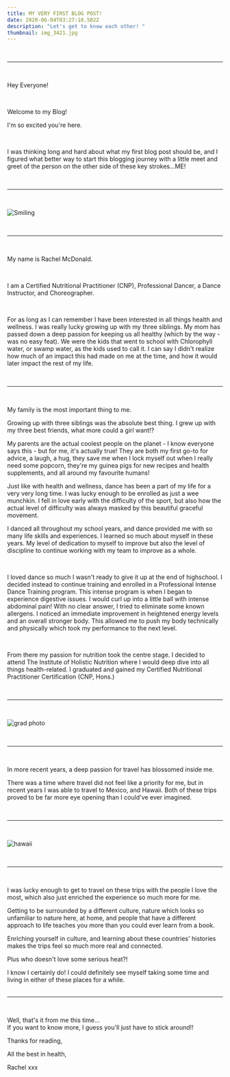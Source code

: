 ```yaml
---
title: MY VERY FIRST BLOG POST!
date: 2020-06-04T03:27:18.502Z
description: "Let's get to know each other! "
thumbnail: img_3421.jpg
---
```

<br>

---

<br>

Hey Everyone! 

<br>

Welcome to my Blog! 

I'm so excited you're here.  

<br>

I was thinking long and hard about what my first blog post should be, and I figured what better way to start this blogging journey with a little meet and greet of the person on the other side of these key strokes...ME! 

<br>

- - -

<br>

![](img_3961.jpg "Smiling")

<br>

- - -

<br>

My name is Rachel McDonald. 

<br>

I am a Certified Nutritional Practitioner (CNP), Professional Dancer, a Dance Instructor, and Choreographer. 

<br>

For as long as I can remember I have been interested in all things health and wellness. I was really lucky growing up with my three siblings. My mom has passed down a deep passion for keeping us all healthy (which by the way - was no easy feat). We were the kids that went to school with Chlorophyll water, or swamp water, as the kids used to call it. I can say I didn't realize how much of an impact this had made on me at the time, and how it would later impact the rest of my life.

<br>

---
<br>

My family is the most important thing to me. 

Growing up with three siblings was the absolute best thing. I grew up with my three best friends, what more could a girl want!? 

My parents are the actual coolest people on the planet - I know everyone says this - but for me, it's actually true! They are both my first go-to for advice, a laugh, a hug, they save me when I lock myself out when I really need some popcorn, they're my guinea pigs for new recipes and health supplements, and all around my favourite humans! 

Just like with health and wellness, dance has been a part of my life for a very very long time. I was lucky enough to be enrolled as just a wee munchkin. I fell in love early with the difficulty of the sport, but also how the actual level of difficulty was always masked by this beautiful graceful movement. 

I danced all throughout my school years, and dance provided me with so many life skills and experiences. I learned so much about myself in these years. My level of dedication to myself to improve but also the level of discipline to continue working with my team to improve as a whole. 

<br>

I loved dance so much I wasn't ready to give it up at the end of highschool. I decided instead to continue training and enrolled in a Professional Intense Dance Training program. This intense program is when I began to experience digestive issues. I would curl up into a little ball with intense abdominal pain! With no clear answer, I tried to eliminate some known allergens. I noticed an immediate improvement in heightened energy levels and an overall stronger body. This allowed me to push my body technically and physically which took my performance to the next level.

<br>

From there my passion for nutrition took the centre stage. I decided to attend The Institute of Holistic Nutrition where I would deep dive into all things health-related. I graduated and gained my Certified Nutritional Practitioner Certification (CNP, Hons.)

<br>

- - -

<br>

![](img_4103.jpg "grad photo")

<br>

- - -

<br>

In more recent years, a deep passion for travel has blossomed inside me. 

There was a time where travel did not feel like a priority for me, but in recent years I was able to travel to Mexico, and Hawaii. Both of these trips proved to be far more eye opening than I could've ever imagined. 

<br>

- - -

<br>

![](img_1930.jpg "hawaii")

<br>

- - -

<br>

I was lucky enough to get to travel on these trips with the people I love the most, which also just enriched the experience so much more for me. 

Getting to be surrounded by a different culture, nature which looks so unfamiliar to nature here, at home, and people that have a different approach to life teaches you more than you could ever learn from a book. 

Enriching yourself in culture, and learning about these countries' histories makes the trips feel so much more real and connected. 

Plus who doesn't love some serious heat?!

I know I certainly do! I could definitely see myself taking some time and living in either of these places for a while.
<br>
<br>

- - -

<br>

Well, that's it from me this time...
<br>
If you want to know more, I guess you'll just have to stick around!!

Thanks for reading,

All the best in health,

Rachel xxx